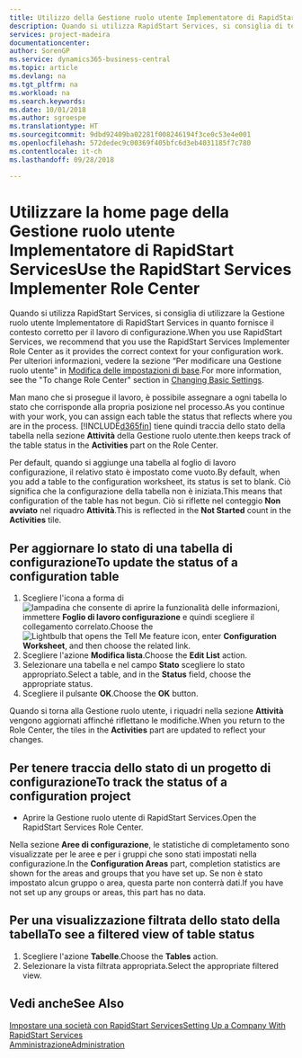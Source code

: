 ```yaml
---
title: Utilizzo della Gestione ruolo utente Implementatore di RapidStart Services | Documenti Microsoft
description: Quando si utilizza RapidStart Services, si consiglia di tenere traccia del proprio lavoro e di utilizzare la Gestione ruolo utente Implementatore di RapidStart Services in quanto fornisce il contesto corretto per il lavoro di configurazione.
services: project-madeira
documentationcenter: 
author: SorenGP
ms.service: dynamics365-business-central
ms.topic: article
ms.devlang: na
ms.tgt_pltfrm: na
ms.workload: na
ms.search.keywords: 
ms.date: 10/01/2018
ms.author: sgroespe
ms.translationtype: HT
ms.sourcegitcommit: 9dbd92409ba02281f008246194f3ce0c53e4e001
ms.openlocfilehash: 572dedec9c00369f405bfc6d3eb4031185f7c780
ms.contentlocale: it-ch
ms.lasthandoff: 09/28/2018

---
```

# <a name="use-the-rapidstart-services-implementer-role-center"></a><span data-ttu-id="5f6ff-103">Utilizzare la home page della Gestione ruolo utente Implementatore di RapidStart Services</span><span class="sxs-lookup"><span data-stu-id="5f6ff-103">Use the RapidStart Services Implementer Role Center</span></span>
<span data-ttu-id="5f6ff-104">Quando si utilizza RapidStart Services, si consiglia di utilizzare la Gestione ruolo utente Implementatore di RapidStart Services in quanto fornisce il contesto corretto per il lavoro di configurazione.</span><span class="sxs-lookup"><span data-stu-id="5f6ff-104">When you use RapidStart Services, we recommend that you use the RapidStart Services Implementer Role Center as it provides the correct context for your configuration work.</span></span> <span data-ttu-id="5f6ff-105">Per ulteriori informazioni, vedere la sezione “Per modificare una Gestione ruolo utente" in [Modifica delle impostazioni di base](ui-change-basic-settings.md).</span><span class="sxs-lookup"><span data-stu-id="5f6ff-105">For more information, see the "To change Role Center" section in [Changing Basic Settings](ui-change-basic-settings.md).</span></span>

<span data-ttu-id="5f6ff-106">Man mano che si prosegue il lavoro, è possibile assegnare a ogni tabella lo stato che corrisponde alla propria posizione nel processo.</span><span class="sxs-lookup"><span data-stu-id="5f6ff-106">As you continue with your work, you can assign each table the status that reflects where you are in the process.</span></span> [!INCLUDE[d365fin](includes/d365fin_md.md)] <span data-ttu-id="5f6ff-107">tiene quindi traccia dello stato della tabella nella sezione **Attività** della Gestione ruolo utente.</span><span class="sxs-lookup"><span data-stu-id="5f6ff-107">then keeps track of the table status in the **Activities** part on the Role Center.</span></span>  

<span data-ttu-id="5f6ff-108">Per default, quando si aggiunge una tabella al foglio di lavoro configurazione, il relativo stato è impostato come vuoto.</span><span class="sxs-lookup"><span data-stu-id="5f6ff-108">By default, when you add a table to the configuration worksheet, its status is set to blank.</span></span> <span data-ttu-id="5f6ff-109">Ciò significa che la configurazione della tabella non è iniziata.</span><span class="sxs-lookup"><span data-stu-id="5f6ff-109">This means that configuration of the table has not begun.</span></span> <span data-ttu-id="5f6ff-110">Ciò si riflette nel conteggio **Non avviato** nel riquadro **Attività**.</span><span class="sxs-lookup"><span data-stu-id="5f6ff-110">This is reflected in the **Not Started** count in the **Activities** tile.</span></span>  

## <a name="to-update-the-status-of-a-configuration-table"></a><span data-ttu-id="5f6ff-111">Per aggiornare lo stato di una tabella di configurazione</span><span class="sxs-lookup"><span data-stu-id="5f6ff-111">To update the status of a configuration table</span></span>  
1.  <span data-ttu-id="5f6ff-112">Scegliere l'icona a forma di ![lampadina che consente di aprire la funzionalità delle informazioni](media/ui-search/search_small.png "Informazioni sull'operazione che si desidera eseguire"), immettere **Foglio di lavoro configurazione** e quindi scegliere il collegamento correlato.</span><span class="sxs-lookup"><span data-stu-id="5f6ff-112">Choose the ![Lightbulb that opens the Tell Me feature](media/ui-search/search_small.png "Tell me what you want to do") icon, enter **Configuration Worksheet**, and then choose the related link.</span></span>  
2.  <span data-ttu-id="5f6ff-113">Scegliere l'azione **Modifica lista**.</span><span class="sxs-lookup"><span data-stu-id="5f6ff-113">Choose the **Edit List** action.</span></span>  
3.  <span data-ttu-id="5f6ff-114">Selezionare una tabella e nel campo **Stato** scegliere lo stato appropriato.</span><span class="sxs-lookup"><span data-stu-id="5f6ff-114">Select a table, and in the **Status** field, choose the appropriate status.</span></span>  
4.  <span data-ttu-id="5f6ff-115">Scegliere il pulsante **OK**.</span><span class="sxs-lookup"><span data-stu-id="5f6ff-115">Choose the **OK** button.</span></span>  

<span data-ttu-id="5f6ff-116">Quando si torna alla Gestione ruolo utente, i riquadri nella sezione **Attività** vengono aggiornati affinché riflettano le modifiche.</span><span class="sxs-lookup"><span data-stu-id="5f6ff-116">When you return to the Role Center, the tiles in the **Activities** part are updated to reflect your changes.</span></span>  

## <a name="to-track-the-status-of-a-configuration-project"></a><span data-ttu-id="5f6ff-117">Per tenere traccia dello stato di un progetto di configurazione</span><span class="sxs-lookup"><span data-stu-id="5f6ff-117">To track the status of a configuration project</span></span>  
- <span data-ttu-id="5f6ff-118">Aprire la Gestione ruolo utente di RapidStart Services.</span><span class="sxs-lookup"><span data-stu-id="5f6ff-118">Open the RapidStart Services Role Center.</span></span>  

<span data-ttu-id="5f6ff-119">Nella sezione **Aree di configurazione**, le statistiche di completamento sono visualizzate per le aree e per i gruppi che sono stati impostati nella configurazione.</span><span class="sxs-lookup"><span data-stu-id="5f6ff-119">In the **Configuration Areas** part, completion statistics are shown for the areas and groups that you have set up.</span></span> <span data-ttu-id="5f6ff-120">Se non è stato impostato alcun gruppo o area, questa parte non conterrà dati.</span><span class="sxs-lookup"><span data-stu-id="5f6ff-120">If you have not set up any groups or areas, this part has no data.</span></span>  

## <a name="to-see-a-filtered-view-of-table-status"></a><span data-ttu-id="5f6ff-121">Per una visualizzazione filtrata dello stato della tabella</span><span class="sxs-lookup"><span data-stu-id="5f6ff-121">To see a filtered view of table status</span></span>  
1. <span data-ttu-id="5f6ff-122">Scegliere l'azione **Tabelle**.</span><span class="sxs-lookup"><span data-stu-id="5f6ff-122">Choose the **Tables** action.</span></span>  
2. <span data-ttu-id="5f6ff-123">Selezionare la vista filtrata appropriata.</span><span class="sxs-lookup"><span data-stu-id="5f6ff-123">Select the appropriate filtered view.</span></span>  

## <a name="see-also"></a><span data-ttu-id="5f6ff-124">Vedi anche</span><span class="sxs-lookup"><span data-stu-id="5f6ff-124">See Also</span></span>  
[<span data-ttu-id="5f6ff-125">Impostare una società con RapidStart Services</span><span class="sxs-lookup"><span data-stu-id="5f6ff-125">Setting Up a Company With RapidStart Services</span></span>](admin-set-up-a-company-with-rapidstart.md)  
[<span data-ttu-id="5f6ff-126">Amministrazione</span><span class="sxs-lookup"><span data-stu-id="5f6ff-126">Administration</span></span>](admin-setup-and-administration.md)

